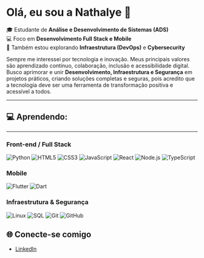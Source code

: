 # Olá, eu sou a Nathalye 🌟

🎓 Estudante de **Análise e Desenvolvimento de Sistemas (ADS)**  
💻 Foco em **Desenvolvimento Full Stack e Mobile**  
🔹 Também estou explorando **Infraestrutura (DevOps)** e **Cybersecurity**

Sempre me interessei por tecnologia e inovação. Meus principais valores são aprendizado contínuo, colaboração, inclusão e acessibilidade digital. Busco aprimorar e unir **Desenvolvimento, Infraestrutura e Segurança** em projetos práticos, criando soluções completas e seguras, pois acredito que a tecnologia deve ser uma ferramenta de transformação positiva e acessível a todos.


---

## 💻 Aprendendo:
---
### Front-end / Full Stack
![Python](https://img.shields.io/badge/Python-3776AB?style=for-the-badge&logo=python&logoColor=white)
![HTML5](https://img.shields.io/badge/HTML5-E34F26?style=for-the-badge&logo=html5&logoColor=white)
![CSS3](https://img.shields.io/badge/CSS3-1572B6?style=for-the-badge&logo=css3&logoColor=white)
![JavaScript](https://img.shields.io/badge/JavaScript-F7DF1E?style=for-the-badge&logo=javascript&logoColor=black)
![React](https://img.shields.io/badge/React-61DAFB?style=for-the-badge&logo=react&logoColor=black)
![Node.js](https://img.shields.io/badge/Node.js-339933?style=for-the-badge&logo=node.js&logoColor=white)
![TypeScript](https://img.shields.io/badge/TypeScript-3178C6?style=for-the-badge&logo=typescript&logoColor=white)


### Mobile
![Flutter](https://img.shields.io/badge/Flutter-02569B?style=for-the-badge&logo=flutter&logoColor=white)
![Dart](https://img.shields.io/badge/Dart-0175C2?style=for-the-badge&logo=dart&logoColor=white)

### Infraestrutura & Segurança
![Linux](https://img.shields.io/badge/Linux-FCC624?style=for-the-badge&logo=linux&logoColor=black)
![SQL](https://img.shields.io/badge/SQL-00758F?style=for-the-badge&logo=postgresql&logoColor=white)
![Git](https://img.shields.io/badge/Git-F05032?style=for-the-badge&logo=git&logoColor=white)
![GitHub](https://img.shields.io/badge/GitHub-181717?style=for-the-badge&logo=github&logoColor=white)

## 🌐 Conecte-se comigo
- [LinkedIn](https://www.linkedin.com/in/nathalye-belinschi-980a8a19b/)


